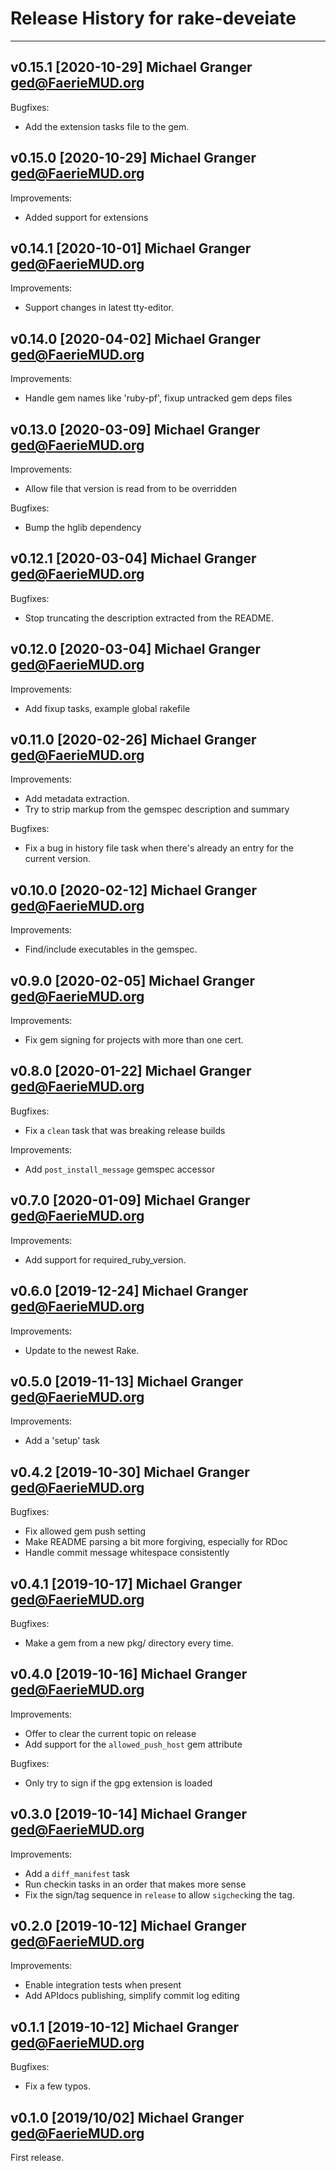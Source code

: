 # Release History for rake-deveiate

---
## v0.15.1 [2020-10-29] Michael Granger <ged@FaerieMUD.org>

Bugfixes:

- Add the extension tasks file to the gem.


## v0.15.0 [2020-10-29] Michael Granger <ged@FaerieMUD.org>

Improvements:

- Added support for extensions


## v0.14.1 [2020-10-01] Michael Granger <ged@FaerieMUD.org>

Improvements:

- Support changes in latest tty-editor.


## v0.14.0 [2020-04-02] Michael Granger <ged@FaerieMUD.org>

Improvements:

- Handle gem names like 'ruby-pf', fixup untracked gem deps files


## v0.13.0 [2020-03-09] Michael Granger <ged@FaerieMUD.org>

Improvements:

- Allow file that version is read from to be overridden

Bugfixes:

- Bump the hglib dependency


## v0.12.1 [2020-03-04] Michael Granger <ged@FaerieMUD.org>

Bugfixes:

- Stop truncating the description extracted from the README.


## v0.12.0 [2020-03-04] Michael Granger <ged@FaerieMUD.org>

Improvements:

- Add fixup tasks, example global rakefile


## v0.11.0 [2020-02-26] Michael Granger <ged@FaerieMUD.org>

Improvements:

- Add metadata extraction.
- Try to strip markup from the gemspec description and summary

Bugfixes:

- Fix a bug in history file task when there's already an entry for the current version.


## v0.10.0 [2020-02-12] Michael Granger <ged@FaerieMUD.org>

Improvements:

- Find/include executables in the gemspec.


## v0.9.0 [2020-02-05] Michael Granger <ged@FaerieMUD.org>

Improvements:

- Fix gem signing for projects with more than one cert.


## v0.8.0 [2020-01-22] Michael Granger <ged@FaerieMUD.org>

Bugfixes:

- Fix a `clean` task that was breaking release builds

Improvements:

- Add `post_install_message` gemspec accessor


## v0.7.0 [2020-01-09] Michael Granger <ged@FaerieMUD.org>

Improvements:

- Add support for required_ruby_version.


## v0.6.0 [2019-12-24] Michael Granger <ged@FaerieMUD.org>

Improvements:

- Update to the newest Rake.


## v0.5.0 [2019-11-13] Michael Granger <ged@FaerieMUD.org>

Improvements:

- Add a 'setup' task


## v0.4.2 [2019-10-30] Michael Granger <ged@FaerieMUD.org>

Bugfixes:

- Fix allowed gem push setting
- Make README parsing a bit more forgiving, especially for RDoc
- Handle commit message whitespace consistently


## v0.4.1 [2019-10-17] Michael Granger <ged@FaerieMUD.org>

Bugfixes:

- Make a gem from a new pkg/ directory every time.


## v0.4.0 [2019-10-16] Michael Granger <ged@FaerieMUD.org>

Improvements:

- Offer to clear the current topic on release
- Add support for the `allowed_push_host` gem attribute

Bugfixes:

- Only try to sign if the gpg extension is loaded


## v0.3.0 [2019-10-14] Michael Granger <ged@FaerieMUD.org>

Improvements:

- Add a `diff_manifest` task
- Run checkin tasks in an order that makes more sense
- Fix the sign/tag sequence in `release` to allow `sigcheck`ing the tag.


## v0.2.0 [2019-10-12] Michael Granger <ged@FaerieMUD.org>

Improvements:

- Enable integration tests when present
- Add APIdocs publishing, simplify commit log editing


## v0.1.1 [2019-10-12] Michael Granger <ged@FaerieMUD.org>

Bugfixes:

- Fix a few typos.


## v0.1.0 [2019/10/02] Michael Granger <ged@FaerieMUD.org>

First release.
